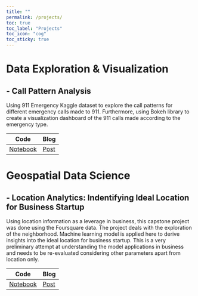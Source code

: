 ```yaml
---
title: ""
permalink: /projects/
toc: true
toc_label: "Projects"
toc_icon: "cog"
toc_sticky: true
---
```


# Data Exploration & Visualization 
## - **Call Pattern Analysis** 
Using 911 Emergency Kaggle dataset to explore the call patterns for different emergency calls made to 911. Furthermore, using Bokeh library to create a visualization dashboard of the 911 calls made according to the emergency type.<br> 

 Code | Blog | 
 --- | --- | 
 [Notebook](https://github.com/veena1486/datascience-portfolio/tree/master/CrimeAnalysis)|[Post](https://veena1486.github.io/911dataviz/)


# Geospatial Data Science 
## - **Location Analytics: Indentifying Ideal Location for Business Startup** 
Using location information as a leverage in business, this capstone project was done using the Foursquare data. The project deals with the exploration of the neighborhood. Machine learning model is applied here to derive insights into the ideal location for business startup. This is a very preliminary attempt at understanding the model applications in business and needs to be re-evaluated considering other parameters apart from location only.<br> 

 Code | Blog | 
 --- | --- | 
 [Notebook](https://github.com/veena1486/Coursera_Capstone/blob/master/NeighborhoodBattle.ipynb)|[Post](https://veena1486.github.io/911dataviz/)

